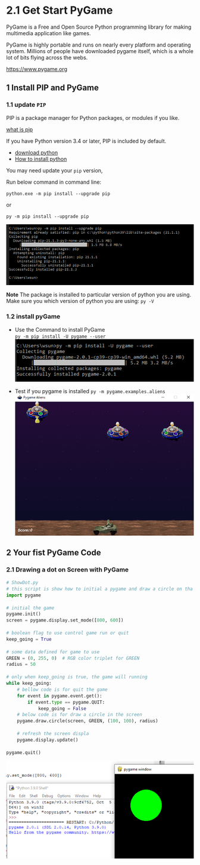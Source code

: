 # 2.1 Get Start PyGame

PyGame is a Free and Open Source Python programming library for making multimedia application like games.

PyGame is highly portable and runs on nearly every platform and operating
system. Millions of people have downloaded pygame itself, which is a whole lot of
bits flying across the webs.

<https://www.pygame.org>

## 1 Install PIP and PyGame

### 1.1 update  `PIP`

PIP is a package manager for Python packages, or modules if you like.

[what is pip](https://www.w3schools.com/python/python_pip.asp)

If you have Python version 3.4 or later, PIP is included by default.

- [download python](https://www.python.org/downloads/)
- [How to install python](https://onedrive.live.com/?authkey=%21ABw%2DLzmG9zyRWFA&cid=61E2F373B0D0BEF9&id=61E2F373B0D0BEF9%2150723&parId=61E2F373B0D0BEF9%2150531&o=OneUp)

You may need update your `pip` version,

Run below command in command line:

```shell
python.exe -m pip install --upgrade pip
```

or

```shell
py -m pip install --upgrade pip
```

![update pip](2.1_install_pip.png)

**Note**
The package is installed to particular version of python you are using.
Make sure you which version of python you are using:
`py -V`

### 1.2 install pyGame

- Use the Command to install PyGame  
`py -m pip install -U pygame --user`
![install pygame](../python/2_LearnPython/10.1.2_installPyGame.png)

- Test if you pygame is installed
`py -m pygame.examples.aliens`
![test pygame](../python/2_LearnPython/10.1.2_testPyGame.png)

## 2 Your fist PyGame Code

### 2.1 Drawing a dot on Screen with PyGame

```python
# ShowDot.py
# this script is show how to initial a pygame and draw a circle on tha page
import pygame

# initial the game
pygame.init()
screen = pygame.display.set_mode([800, 600])

# boolean flag to use control game run or quit
keep_going = True

# some data defined for game to use
GREEN = (0, 255, 0)  # RGB color triplet for GREEN
radius = 50

# only when keep_going is true, the game will running
while keep_going:
    # bellow code is for quit the game
    for event in pygame.event.get():
        if event.type == pygame.QUIT:
            keep_going = False
    # below code is for draw a circle in the screen
    pygame.draw.circle(screen, GREEN, (100, 100), radius)

    # refresh the screen displa
    pygame.display.update()

pygame.quit()
```

![dot](../python/2_LearnPython/10.1.3-1_dot.png)